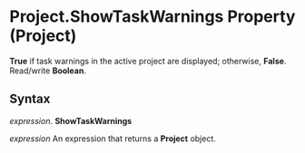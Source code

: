 
# Project.ShowTaskWarnings Property (Project)

 **True** if task warnings in the active project are displayed; otherwise, **False**. Read/write **Boolean**.


## Syntax

 _expression_. **ShowTaskWarnings**

 _expression_ An expression that returns a **Project** object.

